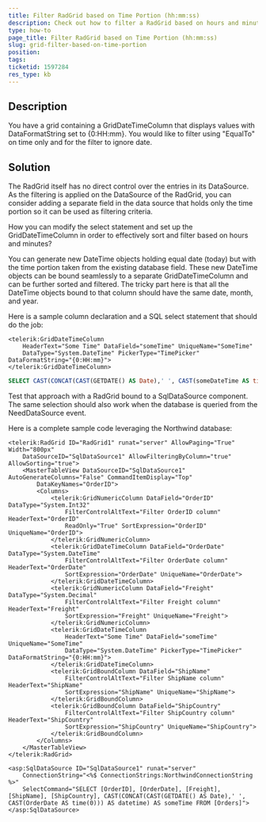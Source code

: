 ```yaml
---
title: Filter RadGrid based on Time Portion (hh:mm:ss)
description: Check out how to filter a RadGrid based on hours and minutes.
type: how-to
page_title: Filter RadGrid based on Time Portion (hh:mm:ss)
slug: grid-filter-based-on-time-portion
position: 
tags: 
ticketid: 1597284
res_type: kb
---
```


## Description

You have a grid containing a GridDateTimeColumn that displays values with DataFormatString set to {0:HH:mm}. You would like to filter using "EqualTo" on time only and for the filter to ignore date.

## Solution

The RadGrid itself has no direct control over the entries in its DataSource. As the filtering is applied on the DataSource of the RadGrid, you can consider adding a separate field in the data source that holds only the time portion so it can be used as filtering criteria.

How you can modify the select statement and set up the GridDateTimeColumn in order to effectively sort and filter based on hours and minutes?

You can generate new DateTime objects holding equal date (today) but with the time portion taken from the existing database field. These new DateTime objects can be bound seamlessly to a separate GridDateTimeColumn and can be further sorted and filtered. The tricky part here is that all the DateTime objects bound to that column should have the same date, month, and year.

Here is a sample column declaration and a SQL select statement that should do the job:

````ASPX
<telerik:GridDateTimeColumn
    HeaderText="Some Time" DataField="someTime" UniqueName="SomeTime"
    DataType="System.DateTime" PickerType="TimePicker" DataFormatString="{0:HH:mm}">
</telerik:GridDateTimeColumn>
````

````SQL
SELECT CAST(CONCAT(CAST(GETDATE() AS Date),' ', CAST(someDateTime AS time(0))) AS datetime) AS someTime FROM [someTable]
````

Test that approach with a RadGrid bound to a SqlDataSource component. The same selection should also work when the database is queried from the NeedDataSource event.

Here is a complete sample code leveraging the Northwind database:

````ASPX
<telerik:RadGrid ID="RadGrid1" runat="server" AllowPaging="True" Width="800px"
    DataSourceID="SqlDataSource1" AllowFilteringByColumn="true" AllowSorting="true">
    <MasterTableView DataSourceID="SqlDataSource1" AutoGenerateColumns="False" CommandItemDisplay="Top"
        DataKeyNames="OrderID">
        <Columns>
            <telerik:GridNumericColumn DataField="OrderID" DataType="System.Int32"
                FilterControlAltText="Filter OrderID column" HeaderText="OrderID"
                ReadOnly="True" SortExpression="OrderID" UniqueName="OrderID">
            </telerik:GridNumericColumn>
            <telerik:GridDateTimeColumn DataField="OrderDate" DataType="System.DateTime"
                FilterControlAltText="Filter OrderDate column" HeaderText="OrderDate"
                SortExpression="OrderDate" UniqueName="OrderDate">
            </telerik:GridDateTimeColumn>
            <telerik:GridNumericColumn DataField="Freight" DataType="System.Decimal"
                FilterControlAltText="Filter Freight column" HeaderText="Freight"
                SortExpression="Freight" UniqueName="Freight">
            </telerik:GridNumericColumn>
            <telerik:GridDateTimeColumn
                HeaderText="Some Time" DataField="someTime" UniqueName="SomeTime"
                DataType="System.DateTime" PickerType="TimePicker" DataFormatString="{0:HH:mm}">
            </telerik:GridDateTimeColumn>
            <telerik:GridBoundColumn DataField="ShipName"
                FilterControlAltText="Filter ShipName column" HeaderText="ShipName"
                SortExpression="ShipName" UniqueName="ShipName">
            </telerik:GridBoundColumn>
            <telerik:GridBoundColumn DataField="ShipCountry"
                FilterControlAltText="Filter ShipCountry column" HeaderText="ShipCountry"
                SortExpression="ShipCountry" UniqueName="ShipCountry">
            </telerik:GridBoundColumn>
        </Columns>
    </MasterTableView>
</telerik:RadGrid>

<asp:SqlDataSource ID="SqlDataSource1" runat="server"
    ConnectionString="<%$ ConnectionStrings:NorthwindConnectionString %>"
    SelectCommand="SELECT [OrderID], [OrderDate], [Freight], [ShipName], [ShipCountry], CAST(CONCAT(CAST(GETDATE() AS Date),' ', CAST(OrderDate AS time(0))) AS datetime) AS someTime FROM [Orders]">
</asp:SqlDataSource>
````

 